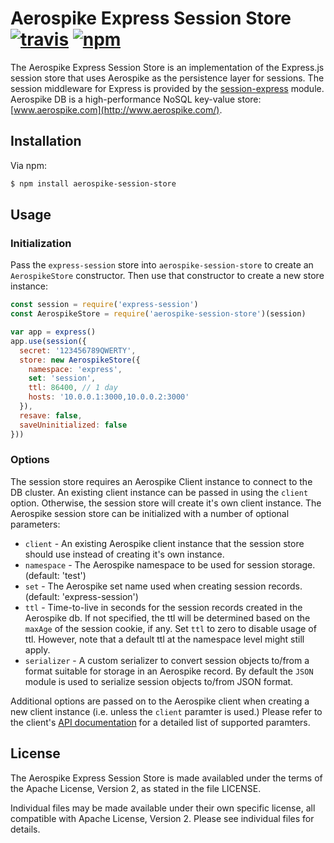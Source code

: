 # Aerospike Express Session Store [![travis][travis-image]][travis-url] [![npm][npm-image]][npm-url]

[travis-image]: https://travis-ci.org/aerospike/aerospike-session-store-expressjs.svg?branch=master
[travis-url]: https://travis-ci.org/aerospike/aerospike-session-store-expressjs
[npm-image]: https://img.shields.io/npm/v/aerospike-session-store.svg
[npm-url]: https://www.npmjs.com/package/aerospike-session-store

The Aerospike Express Session Store is an implementation of the Express.js
session store that uses Aerospike as the persistence layer for sessions. The
session middleware for Express is provided by the
[session-express](https://github.com/expressjs/session) module. Aerospike DB is
a high-performance NoSQL key-value store:
[www.aerospike.com](http://www.aerospike.com/).

## Installation

Via npm:

```bash
$ npm install aerospike-session-store
```
## Usage

### Initialization

Pass the `express-session` store into `aerospike-session-store` to create an
`AerospikeStore` constructor. Then use that constructor to create a new store
instance:

```js
const session = require('express-session')
const AerospikeStore = require('aerospike-session-store')(session)

var app = express()
app.use(session({
  secret: '123456789QWERTY',
  store: new AerospikeStore({
    namespace: 'express',
    set: 'session',
    ttl: 86400, // 1 day
    hosts: '10.0.0.1:3000,10.0.0.2:3000'
  }),
  resave: false,
  saveUninitialized: false
}))
```

### Options

The session store requires an Aerospike Client instance to connect to the DB
cluster. An existing client instance can be passed in using the `client`
option. Otherwise, the session store will create it's own client instance. The
Aerospike session store can be initialized with a number of optional
parameters:

* `client` - An existing Aerospike client instance that the session
  store should use instead of creating it's own instance.
* `namespace` - The Aerospike namespace to be used for session storage. (default: 'test')
* `set` - The Aerospike set name used when creating session records. (default: 'express-session')
* `ttl` - Time-to-live in seconds for the session records created in the
  Aerospike db. If not specified, the ttl will be determined based on the
  `maxAge` of the session cookie, if any. Set `ttl` to zero to disable usage of
  ttl. However, note that a default ttl at the namespace level might still apply.
* `serializer` - A custom serializer to convert session objects to/from a
  format suitable for storage in an Aerospike record. By default the `JSON`
  module is used to serialize session objects to/from JSON format.

Additional options are passed on to the Aerospike client when creating a new
client instance (i.e. unless the `client` paramter is used.) Please refer to
the client's [API
documentation](http://www.aerospike.com/apidocs/nodejs/Config.html) for a
detailed list of supported paramters.

## License

The Aerospike Express Session Store is made availabled under the terms of the
Apache License, Version 2, as stated in the file LICENSE.

Individual files may be made available under their own specific license, all
compatible with Apache License, Version 2. Please see individual files for
details.